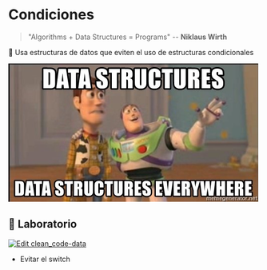 # Condiciones

> "Algorithms + Data Structures = Programs"
> -- **Niklaus Wirth**

🔨 Usa estructuras de datos que eviten el uso de estructuras condicionales

![Estructuras de datos por todas partes](./assets/data-everywhere.jpg)

## 📝 Laboratorio

[![Edit clean_code-data](https://codesandbox.io/static/img/play-codesandbox.svg)](https://codesandbox.io/s/cleancode-data-tj1w0?expanddevtools=1&fontsize=14&hidenavigation=1&previewwindow=tests&theme=dark)

- Evitar el switch
